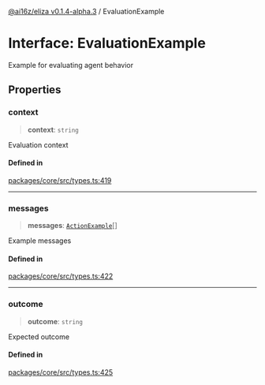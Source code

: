 [@ai16z/eliza v0.1.4-alpha.3](../index.md) / EvaluationExample

# Interface: EvaluationExample

Example for evaluating agent behavior

## Properties

### context

> **context**: `string`

Evaluation context

#### Defined in

[packages/core/src/types.ts:419](https://github.com/girleconomyai/lovelace/blob/main/packages/core/src/types.ts#L419)

***

### messages

> **messages**: [`ActionExample`](ActionExample.md)[]

Example messages

#### Defined in

[packages/core/src/types.ts:422](https://github.com/girleconomyai/lovelace/blob/main/packages/core/src/types.ts#L422)

***

### outcome

> **outcome**: `string`

Expected outcome

#### Defined in

[packages/core/src/types.ts:425](https://github.com/girleconomyai/lovelace/blob/main/packages/core/src/types.ts#L425)
